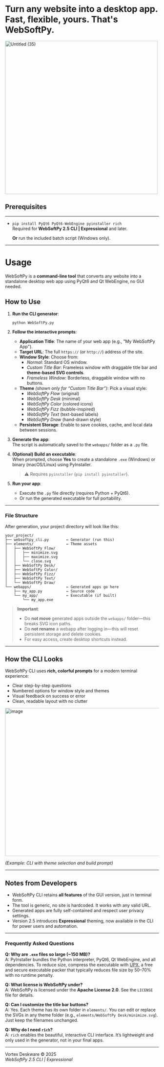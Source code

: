 # Turn any website into a desktop app. Fast, flexible, yours. That's WebSoftPy.

<img width="500" height="500" alt="Untitled (35)" src="https://github.com/user-attachments/assets/28fab140-1128-436c-84be-21df47525f92" />


## Prerequisites

---

- ```pip install PyQt6 PyQt6-WebEngine pyinstaller rich```  
  Required for **WebSoftPy 2.5 CLI | Expressional** and later.

  **Or** run the included batch script (Windows only).
---

# Usage

WebSoftPy is a **command-line tool** that converts any website into a standalone desktop web app using PyQt6 and Qt WebEngine, no GUI needed.

## How to Use

1. **Run the CLI generator**:  
   ```bash
   python WebSoftPy.py
   ```

2. **Follow the interactive prompts**:  
   - **Application Title**: The name of your web app (e.g., "My WebSoftPy App").  
   - **Target URL**: The full `https://` (or `http://`) address of the site.  
   - **Window Style**: Choose from:
     - *Normal*: Standard OS window.  
     - *Custom Title Bar*: Frameless window with draggable title bar and **theme-based SVG controls**.  
     - *Frameless Window*: Borderless, draggable window with no buttons.  
   - **Theme** *(shown only for “Custom Title Bar”)*: Pick a visual style:  
     - *WebSoftPy Flow* (original)  
     - *WebSoftPy Desk* (minimal)  
     - *WebSoftPy Color* (colored icons)  
     - *WebSoftPy Fizz* (bubble-inspired)  
     - *WebSoftPy Text* (text-based labels)  
     - *WebSoftPy Draw* (hand-drawn style)  
   - **Persistent Storage**: Enable to save cookies, cache, and local data between sessions.

3. **Generate the app**:  
   The script is automatically saved to the `webapps/` folder as a `.py` file.

4. **(Optional) Build an executable**:  
   When prompted, choose **Yes** to create a standalone `.exe` (Windows) or binary (macOS/Linux) using PyInstaller.  
   > ⚠️ Requires `pyinstaller` (`pip install pyinstaller`).

5. **Run your app**:  
   - Execute the `.py` file directly (requires Python + PyQt6).  
   - Or run the generated executable for full portability.

---

### File Structure

After generation, your project directory will look like this:

```
your_project/
├── websoftpy_cli.py        ← Generator (run this)
├── elements/               ← Theme assets
│   ├── WebSoftPy Flow/
│   │   ├── minimize.svg
│   │   ├── maximize.svg
│   │   └── close.svg
│   ├── WebSoftPy Desk/
│   ├── WebSoftPy Color/
│   ├── WebSoftPy Fizz/
│   ├── WebSoftPy Text/
│   └── WebSoftPy Draw/
└── webapps/                ← Generated apps go here
    ├── my_app.py           ← Source code
    └── my_app/             ← Executable (if built)
        └── my_app.exe
```

> **Important**:  
> - Do **not move** generated apps outside the `webapps/` folder—this breaks SVG icon paths.  
> - Do **not rename** a webapp after logging in—this will reset persistent storage and delete cookies.  
> - For easy access, create desktop shortcuts instead.

---

## How the CLI Looks

WebSoftPy CLI uses **rich, colorful prompts** for a modern terminal experience:

- Clear step-by-step questions  
- Numbered options for window style and themes  
- Visual feedback on success or error  
- Clean, readable layout with no clutter  

<img width="961" height="483" alt="image" src="https://github.com/user-attachments/assets/c6ae8d5a-03e5-4ea7-ae76-16bab163e2ff" />


*(Example: CLI with theme selection and build prompt)*

---

## Notes from Developers

- WebSoftPy CLI retains **all features** of the GUI version, just in terminal form.  
- The tool is generic, no site is hardcoded. It works with any valid URL.  
- Generated apps are fully self-contained and respect user privacy settings.  
- Version 2.5 introduces **Expressional** theming, now available in the CLI for power users and automation.

---

### Frequently Asked Questions

**Q: Why are `.exe` files so large (~150 MB)?**  
A: PyInstaller bundles the Python interpreter, PyQt6, Qt WebEngine, and all dependencies. To reduce size, compress the executable with [UPX](https://upx.github.io/), a free and secure executable packer that typically reduces file size by 50–70% with no runtime penalty.

**Q: What license is WebSoftPy under?**  
A: WebSoftPy is licensed under the **Apache License 2.0**. See the `LICENSE` file for details.

**Q: Can I customize the title bar buttons?**  
A: Yes. Each theme has its own folder in `elements/`. You can edit or replace the SVGs in any theme folder (e.g., `elements/WebSoftPy Desk/minimize.svg`). Just keep the filenames unchanged.

**Q: Why do I need `rich`?**  
A: `rich` enables the beautiful, interactive CLI interface. It’s lightweight and only used in the generator, not in your final apps.

---

Vortex Deskware © 2025  
*WebSoftPy 2.5 CLI | Expressional*
